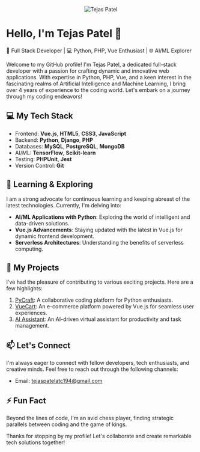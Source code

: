 <p align="center">
  <img src="https://media.giphy.com/media/L1R1tvI9svkIWwpVYr/giphy.gif" alt="Tejas Patel"/>
</p>

# Hello, I'm Tejas Patel 👋

🚀 Full Stack Developer | 💻 Python, PHP, Vue Enthusiast | 🌐 AI/ML Explorer

Welcome to my GitHub profile! I'm Tejas Patel, a dedicated full-stack developer with a passion for crafting dynamic and innovative web applications. With expertise in Python, PHP, Vue, and a keen interest in the fascinating realms of Artificial Intelligence and Machine Learning, I bring over 4 years of experience to the coding world. Let's embark on a journey through my coding endeavors!

## 💻 My Tech Stack

- Frontend: **Vue.js**, **HTML5**, **CSS3**, **JavaScript**
- Backend: **Python**, **Django**, **PHP**
- Databases: **MySQL**, **PostgreSQL**, **MongoDB**
- AI/ML: **TensorFlow**, **Scikit-learn**
- Testing: **PHPUnit**, **Jest**
- Version Control: **Git**

## 🌱 Learning & Exploring

I am a strong advocate for continuous learning and keeping abreast of the latest technologies. Currently, I'm delving into:

- **AI/ML Applications with Python**: Exploring the world of intelligent and data-driven solutions.
- **Vue.js Advancements**: Staying updated with the latest in Vue.js for dynamic frontend development.
- **Serverless Architectures**: Understanding the benefits of serverless computing.

## 🚀 My Projects

I've had the pleasure of contributing to various exciting projects. Here are a few highlights:

1. [PyCraft](https://pycraft.io/): A collaborative coding platform for Python enthusiasts.
2. [VueCart](https://vuecart.com/): An e-commerce platform powered by Vue.js for seamless user experiences.
3. [AI Assistant](https://aiassistant.xyz/): An AI-driven virtual assistant for productivity and task management.

## 📫 Let's Connect

I'm always eager to connect with fellow developers, tech enthusiasts, and creative minds. Feel free to reach out through the following channels:

- Email: tejaspatelatc194@gmail.com

## ⚡ Fun Fact

Beyond the lines of code, I'm an avid chess player, finding strategic parallels between coding and the game of kings.

Thanks for stopping by my profile! Let's collaborate and create remarkable tech solutions together!
